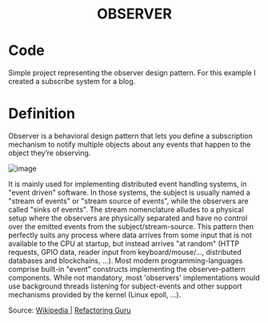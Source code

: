 <div align="center">
  <h1> OBSERVER  </h1>
</div>

# Code

Simple project representing the observer design pattern. For this example I created a subscribe system for a blog.

# Definition

Observer is a behavioral design pattern that lets you define a subscription mechanism to notify multiple objects about any events that happen to the object they’re observing.

![image](https://user-images.githubusercontent.com/40416044/152812051-cc177af5-cbb2-4467-8831-1dc488dbd6c5.png)

It is mainly used for implementing distributed event handling systems, in "event driven" software. In those systems, the subject is usually named a "stream of events" or "stream source of events", while the observers are called "sinks of events". The stream nomenclature alludes to a physical setup where the observers are physically separated and have no control over the emitted events from the subject/stream-source. This pattern then perfectly suits any process where data arrives from some input that is not available to the CPU at startup, but instead arrives "at random" (HTTP requests, GPIO data, reader input from keyboard/mouse/..., distributed databases and blockchains, ...). Most modern programming-languages comprise built-in "event" constructs implementing the observer-pattern components. While not mandatory, most 'observers' implementations would use background threads listening for subject-events and other support mechanisms provided by the kernel (Linux epoll, ...).

Source: <a href="https://en.wikipedia.org/wiki/Observer_pattern"> Wikipedia </a> | <a href="https://refactoring.guru/design-patterns/observer"> Refactoring Guru </a>
